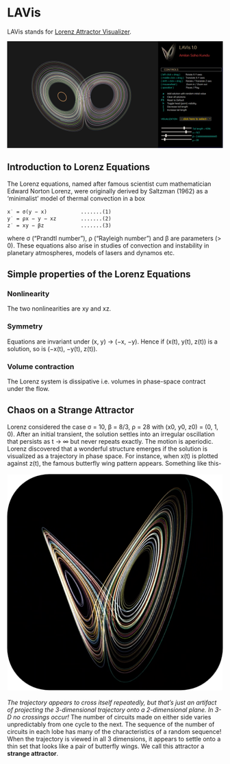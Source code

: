 # LAVis
LAVis stands for [Lorenz Attractor Visualizer](https://yoursamlan.github.io/lavis/). 

![Screenshot of LAVis](https://github.com/yoursamlan/lavis/blob/master/screenshots/screenshot1.PNG?raw=true)

## Introduction to Lorenz Equations
The Lorenz equations, named after famous scientist cum mathematician Edward Norton Lorenz, were originally derived
by Saltzman (1962) as a ‘minimalist’ model of thermal convection in a box
```
x˙ = σ(y − x)           .......(1)
y˙ = ρx − y − xz        .......(2)
z˙ = xy − βz            .......(3)
```
where σ (“Prandtl number”), ρ (“Rayleigh number”) and β are parameters (> 0). These equations also arise in studies of convection
and instability in planetary atmospheres, models of lasers and dynamos etc.

## Simple properties of the Lorenz Equations

### Nonlinearity
The two nonlinearities are xy and xz.
### Symmetry
Equations are invariant under (x, y) → (−x, −y). Hence if (x(t), y(t), z(t)) is a solution, so is (−x(t), −y(t), z(t)).
### Volume contraction 
The Lorenz system is dissipative i.e. volumes in phase-space contract under the flow.

## Chaos on a Strange Attractor
Lorenz considered the case σ = 10, β = 8/3, ρ = 28 with (x0, y0, z0) = (0, 1, 0).
After an initial transient, the solution settles into an irregular oscillation that persists as t → ∞ but never repeats exactly. The motion
is aperiodic.
<br/>Lorenz discovered that a wonderful structure
emerges if the solution is visualized as a trajectory in phase space. For instance, when
x(t) is plotted against z(t), the famous butterfly wing pattern appears. Something like this-<br/><br/>
![Lorenz Attractor](https://github.com/yoursamlan/lavis/blob/master/screenshots/iconLAVisu512.png?raw=true)
<br/><br/>*The trajectory appears to cross itself repeatedly, but that’s just an artifact of projecting the 3-dimensional trajectory onto
a 2-dimensional plane. In 3-D no crossings occur!*
The number of circuits made on either side varies unpredictably from one cycle to the next. The sequence of the number of circuits in
each lobe has many of the characteristics of a random sequence! <br/> When the trajectory is viewed in all 3 dimensions, it appears to
settle onto a thin set that looks like a pair of butterfly wings. We call this attractor a **strange attractor**.

